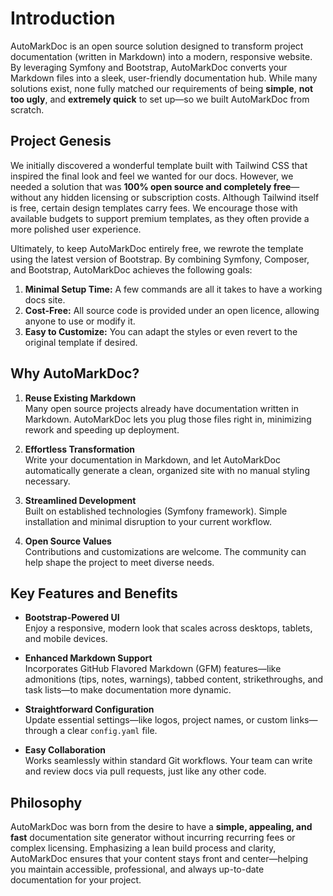 # Introduction

AutoMarkDoc is an open source solution designed to transform project documentation (written in Markdown) into a modern, responsive website. By leveraging Symfony and Bootstrap, AutoMarkDoc converts your Markdown files into a sleek, user-friendly documentation hub.
While many solutions exist, none fully matched our requirements of being **simple**, **not too ugly**, and **extremely quick** to set up—so we built AutoMarkDoc from scratch.

## Project Genesis

We initially discovered a wonderful template built with Tailwind CSS that inspired the final look and feel we wanted for our docs. However, we needed a solution that was **100% open source and completely free**—without any hidden licensing or subscription costs. Although Tailwind itself is free, certain design templates carry fees. We encourage those with available budgets to support premium templates, as they often provide a more polished user experience.

Ultimately, to keep AutoMarkDoc entirely free, we rewrote the template using the latest version of Bootstrap. By combining Symfony, Composer, and Bootstrap, AutoMarkDoc achieves the following goals:
1. **Minimal Setup Time:** A few commands are all it takes to have a working docs site.
2. **Cost-Free:** All source code is provided under an open licence, allowing anyone to use or modify it.
3. **Easy to Customize:** You can adapt the styles or even revert to the original template if desired.

## Why AutoMarkDoc?

1. **Reuse Existing Markdown**  
   Many open source projects already have documentation written in Markdown. AutoMarkDoc lets you plug those files right in, minimizing rework and speeding up deployment.

2. **Effortless Transformation**  
   Write your documentation in Markdown, and let AutoMarkDoc automatically generate a clean, organized site with no manual styling necessary.

3. **Streamlined Development**  
   Built on established technologies (Symfony framework). Simple installation and minimal disruption to your current workflow.

4. **Open Source Values**  
   Contributions and customizations are welcome. The community can help shape the project to meet diverse needs.

## Key Features and Benefits

- **Bootstrap-Powered UI**  
  Enjoy a responsive, modern look that scales across desktops, tablets, and mobile devices.

- **Enhanced Markdown Support**  
  Incorporates GitHub Flavored Markdown (GFM) features—like admonitions (tips, notes, warnings), tabbed content, strikethroughs, and task lists—to make documentation more dynamic.

- **Straightforward Configuration**  
  Update essential settings—like logos, project names, or custom links—through a clear `config.yaml` file.

- **Easy Collaboration**  
  Works seamlessly within standard Git workflows. Your team can write and review docs via pull requests, just like any other code.

## Philosophy

AutoMarkDoc was born from the desire to have a **simple, appealing, and fast** documentation site generator without incurring recurring fees or complex licensing. Emphasizing a lean build process and clarity, AutoMarkDoc ensures that your content stays front and center—helping you maintain accessible, professional, and always up-to-date documentation for your project.
